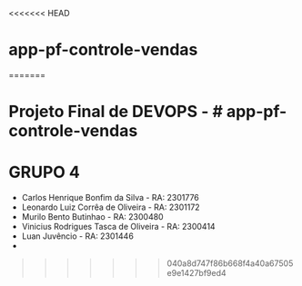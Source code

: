 <<<<<<< HEAD
# app-pf-controle-vendas
=======
# Projeto Final de DEVOPS - # app-pf-controle-vendas

# GRUPO 4
- Carlos Henrique Bonfim da Silva - RA: 2301776
- Leonardo Luiz Corrêa de Oliveira - RA: 2301172
- Murilo Bento Butinhao - RA: 2300480
- Vinicius Rodrigues Tasca de Oliveira - RA: 2300414
- Luan Juvêncio - RA: 2301446
-
>>>>>>> 040a8d747f86b668f4a40a67505e9e1427bf9ed4
